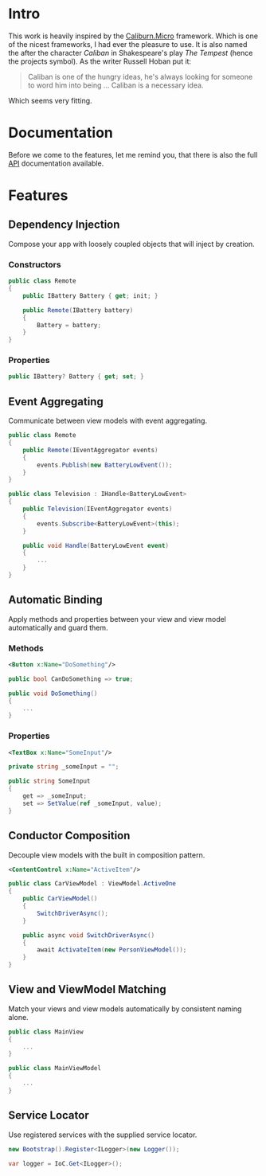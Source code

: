 # Intro
This work is heavily inspired by the [Caliburn.Micro](https://caliburnmicro.com) framework. Which is one of the nicest frameworks, I had ever the pleasure to use. It is also named the after the character *Caliban* in Shakespeare's play *The Tempest* (hence the projects symbol). As the writer Russell Hoban put it:

> Caliban is one of the hungry ideas, he's always looking for someone to word him into being ... Caliban is a necessary idea.

Which seems very fitting.

# Documentation
Before we come to the features, let me remind you, that there is also the full [API](api/index.md) documentation available.

# Features

## Dependency Injection
Compose your app with loosely coupled objects that will inject by creation.

### Constructors
```cs
public class Remote
{
    public IBattery Battery { get; init; }

    public Remote(IBattery battery)
    {
        Battery = battery;
    }
}
```

### Properties
```cs
public IBattery? Battery { get; set; }
```

## Event Aggregating
Communicate between view models with event aggregating.

```cs
public class Remote
{
    public Remote(IEventAggregator events)
    {
        events.Publish(new BatteryLowEvent());
    }
}
```

```cs
public class Television : IHandle<BatteryLowEvent>
{
    public Television(IEventAggregator events)
    {
        events.Subscribe<BatteryLowEvent>(this);
    }

    public void Handle(BatteryLowEvent event)
    {
        ...
    }
}
```

## Automatic Binding
Apply methods and properties between your view and view model automatically and guard them.

### Methods
```xml
<Button x:Name="DoSomething"/>
```

```cs
public bool CanDoSomething => true;

public void DoSomething()
{
    ...
}
```

### Properties
```xml
<TextBox x:Name="SomeInput"/>
```

```cs
private string _someInput = "";

public string SomeInput
{
    get => _someInput;
    set => SetValue(ref _someInput, value);
}
```

## Conductor Composition
Decouple view models with the built in composition pattern.

```xml
<ContentControl x:Name="ActiveItem"/>
```

```cs
public class CarViewModel : ViewModel.ActiveOne
{
    public CarViewModel()
    {
        SwitchDriverAsync();
    }

    public async void SwitchDriverAsync()
    {
        await ActivateItem(new PersonViewModel());
    }
}
```

## View and ViewModel Matching
Match your views and view models automatically by consistent naming alone.

```cs
public class MainView
{
    ...
}
```

```cs
public class MainViewModel
{
    ...
}
```

## Service Locator
Use registered services with the supplied service locator.

```cs
new Bootstrap().Register<ILogger>(new Logger());
```

```cs
var logger = IoC.Get<ILogger>();
```